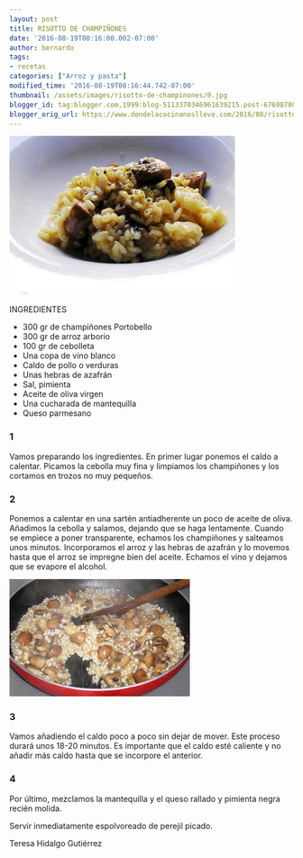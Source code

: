 ```yaml
---
layout: post
title: RISOTTO DE CHAMPIÑONES
date: '2016-08-19T08:16:00.002-07:00'
author: bernardo
tags:
- recetas
categories: ["Arroz y pasta"]
modified_time: '2016-08-19T08:16:44.742-07:00'
thumbnail: /assets/images/risotto-de-champinones/0.jpg
blogger_id: tag:blogger.com,1999:blog-5113370346961639215.post-676987805990907436
blogger_orig_url: https://www.dondelacocinanoslleve.com/2016/08/risotto-de-champinones.html
---
```


![](/assets/images/risotto-de-champinones/0.jpg)

  
INGREDIENTES
* 300 gr de champiñones Portobello
* 300 gr de arroz arborio
* 100 gr de cebolleta
* Una copa de vino blanco
* Caldo de pollo o verduras
* Unas hebras de azafrán
* Sal, pimienta 
* Aceite de oliva virgen
* Una cucharada de mantequilla
* Queso parmesano  
  

### 1

Vamos preparando los ingredientes. En primer lugar ponemos el caldo a calentar. Picamos la cebolla muy fina y limpiamos los champiñones y los cortamos en trozos no muy pequeños.  

### 2

Ponemos a calentar en una sartén antiadherente un poco de aceite de oliva. Añadimos la cebolla y salamos, dejando que se haga lentamente. Cuando se empiece a poner transparente, echamos los champiñones y salteamos unos minutos. Incorporamos el arroz y las hebras de azafrán y lo movemos hasta que el arroz se impregne bien del aceite. Echamos el vino y dejamos que se evapore el alcohol.  

![](/assets/images/risotto-de-champinones/1.jpg)

  

### 3

Vamos añadiendo el caldo poco a poco sin dejar de mover. Este proceso durará unos 18-20 minutos. Es importante que el caldo esté caliente y no añadir más caldo hasta que se incorpore el anterior.  

### 4

Por último, mezclamos la mantequilla y el queso rallado y pimienta negra recién molida.  

Servir inmediatamente espolvoreado de perejil picado.  
  
Teresa Hidalgo Gutiérrez
